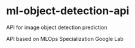 # ml-object-detection-api
API for image object detection prediction

API based on MLOps Specialization Google Lab